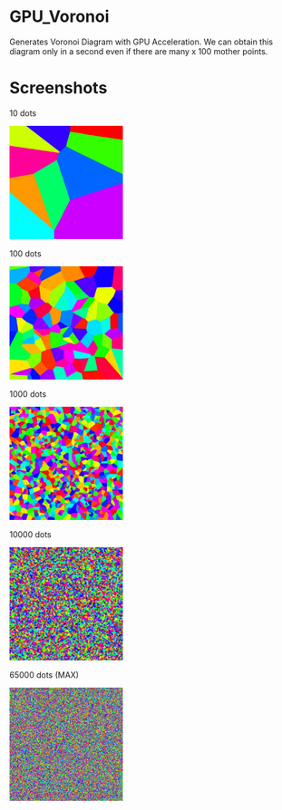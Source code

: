 # GPU_Voronoi
Generates Voronoi Diagram with GPU Acceleration.
We can obtain this diagram only in a second even if there are many x 100 mother points.

# Screenshots
10 dots

<img src="https://github.com/kodai100/GPU_Voronoi/blob/master/Assets/Images/10.jpg" width="200px">

100 dots

<img src="https://github.com/kodai100/GPU_Voronoi/blob/master/Assets/Images/100.jpg" width="200px">

1000 dots

<img src="https://github.com/kodai100/GPU_Voronoi/blob/master/Assets/Images/1000.jpg" width="200px">

10000 dots

<img src="https://github.com/kodai100/GPU_Voronoi/blob/master/Assets/Images/10000.jpg" width="200px">

65000 dots (MAX)

<img src="https://github.com/kodai100/GPU_Voronoi/blob/master/Assets/Images/65000.jpg" width="200px">
